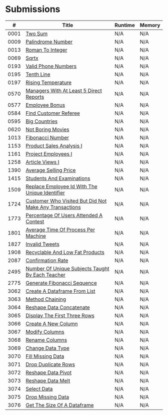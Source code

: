 # Submissions

| #   | Title                                      | Runtime   | Memory    |
|-----|--------------------------------------------|-----------|-----------|
| 0001 | [Two Sum](https://leetcode.com/problems/two-sum/) | N/A | N/A |
| 0009 | [Palindrome Number](https://leetcode.com/problems/palindrome-number/) | N/A | N/A |
| 0013 | [Roman To Integer](https://leetcode.com/problems/roman-to-integer/) | N/A | N/A |
| 0069 | [Sqrtx](https://leetcode.com/problems/sqrtx/) | N/A | N/A |
| 0193 | [Valid Phone Numbers](https://leetcode.com/problems/valid-phone-numbers/) | N/A | N/A |
| 0195 | [Tenth Line](https://leetcode.com/problems/tenth-line/) | N/A | N/A |
| 0197 | [Rising Temperature](https://leetcode.com/problems/rising-temperature/) | N/A | N/A |
| 0570 | [Managers With At Least 5 Direct Reports](https://leetcode.com/problems/managers-with-at-least-5-direct-reports/) | N/A | N/A |
| 0577 | [Employee Bonus](https://leetcode.com/problems/employee-bonus/) | N/A | N/A |
| 0584 | [Find Customer Referee](https://leetcode.com/problems/find-customer-referee/) | N/A | N/A |
| 0595 | [Big Countries](https://leetcode.com/problems/big-countries/) | N/A | N/A |
| 0620 | [Not Boring Movies](https://leetcode.com/problems/not-boring-movies/) | N/A | N/A |
| 1013 | [Fibonacci Number](https://leetcode.com/problems/fibonacci-number/) | N/A | N/A |
| 1153 | [Product Sales Analysis I](https://leetcode.com/problems/product-sales-analysis-i/) | N/A | N/A |
| 1161 | [Project Employees I](https://leetcode.com/problems/project-employees-i/) | N/A | N/A |
| 1258 | [Article Views I](https://leetcode.com/problems/article-views-i/) | N/A | N/A |
| 1390 | [Average Selling Price](https://leetcode.com/problems/average-selling-price/) | N/A | N/A |
| 1415 | [Students And Examinations](https://leetcode.com/problems/students-and-examinations/) | N/A | N/A |
| 1509 | [Replace Employee Id With The Unique Identifier](https://leetcode.com/problems/replace-employee-id-with-the-unique-identifier/) | N/A | N/A |
| 1724 | [Customer Who Visited But Did Not Make Any Transactions](https://leetcode.com/problems/customer-who-visited-but-did-not-make-any-transactions/) | N/A | N/A |
| 1773 | [Percentage Of Users Attended A Contest](https://leetcode.com/problems/percentage-of-users-attended-a-contest/) | N/A | N/A |
| 1801 | [Average Time Of Process Per Machine](https://leetcode.com/problems/average-time-of-process-per-machine/) | N/A | N/A |
| 1827 | [Invalid Tweets](https://leetcode.com/problems/invalid-tweets/) | N/A | N/A |
| 1908 | [Recyclable And Low Fat Products](https://leetcode.com/problems/recyclable-and-low-fat-products/) | N/A | N/A |
| 2087 | [Confirmation Rate](https://leetcode.com/problems/confirmation-rate/) | N/A | N/A |
| 2495 | [Number Of Unique Subjects Taught By Each Teacher](https://leetcode.com/problems/number-of-unique-subjects-taught-by-each-teacher/) | N/A | N/A |
| 2775 | [Generate Fibonacci Sequence](https://leetcode.com/problems/generate-fibonacci-sequence/) | N/A | N/A |
| 3062 | [Create A Dataframe From List](https://leetcode.com/problems/create-a-dataframe-from-list/) | N/A | N/A |
| 3063 | [Method Chaining](https://leetcode.com/problems/method-chaining/) | N/A | N/A |
| 3064 | [Reshape Data Concatenate](https://leetcode.com/problems/reshape-data-concatenate/) | N/A | N/A |
| 3065 | [Display The First Three Rows](https://leetcode.com/problems/display-the-first-three-rows/) | N/A | N/A |
| 3066 | [Create A New Column](https://leetcode.com/problems/create-a-new-column/) | N/A | N/A |
| 3067 | [Modify Columns](https://leetcode.com/problems/modify-columns/) | N/A | N/A |
| 3068 | [Rename Columns](https://leetcode.com/problems/rename-columns/) | N/A | N/A |
| 3069 | [Change Data Type](https://leetcode.com/problems/change-data-type/) | N/A | N/A |
| 3070 | [Fill Missing Data](https://leetcode.com/problems/fill-missing-data/) | N/A | N/A |
| 3071 | [Drop Duplicate Rows](https://leetcode.com/problems/drop-duplicate-rows/) | N/A | N/A |
| 3072 | [Reshape Data Pivot](https://leetcode.com/problems/reshape-data-pivot/) | N/A | N/A |
| 3073 | [Reshape Data Melt](https://leetcode.com/problems/reshape-data-melt/) | N/A | N/A |
| 3074 | [Select Data](https://leetcode.com/problems/select-data/) | N/A | N/A |
| 3075 | [Drop Missing Data](https://leetcode.com/problems/drop-missing-data/) | N/A | N/A |
| 3076 | [Get The Size Of A Dataframe](https://leetcode.com/problems/get-the-size-of-a-dataframe/) | N/A | N/A |